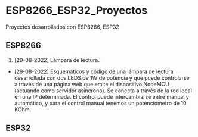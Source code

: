# ESP8266_ESP32_Proyectos
 
Proyectos desarrollados con ESP8266, ESP32

## ESP8266

1. [29-08-2022] Lámpara de lectura.
  - [29-08-2022] Esquemáticos y código de una lámpara de lectura desarrollada con dos LEDS de 1W de potencia y que puede controlarse a través de una página web que emite el dispositivo NodeMCU (actuando como servidor asíncrono). Se conecta a través de la red local en una IP determinada. El control puede intercambiarse entre manual y automático, y para el control manual tenemos un potenciómetro de 10 KOhm. 

## ESP32
